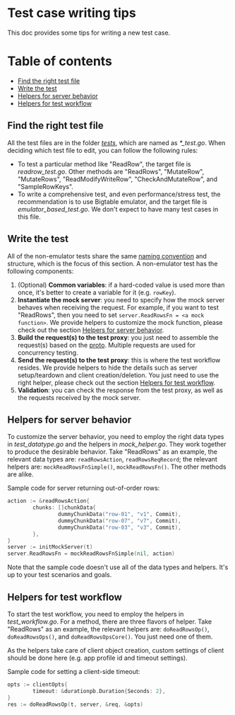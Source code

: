 # Test case writing tips

This doc provides some tips for writing a new test case.

# Table of contents

<!--ts-->

*   [Find the right test file](#find-the-right-test-file)
*   [Write the test](#write-the-test)
*   [Helpers for server behavior](#helpers-for-server-behavior)
*   [Helpers for test workflow](#helpers-for-test-workflow)

<!--te-->

## Find the right test file

All the test files are in the folder [*tests*](../tests), which are named as
*\*_test.go*. When deciding which test file to edit, you can follow the
following rules:

*   To test a particular method like "ReadRow", the target file is
    *readrow_test.go*. Other methods are "ReadRows", "MutateRow", "MutateRows",
    "ReadModifyWriteRow", "CheckAndMutateRow", and "SampleRowKeys".
*   To write a comprehensive test, and even performance/stress test, the
    recommendation is to use Bigtable emulator, and the target file is
    *emulator_based_test.go*. We don't expect to have many test cases in this
    file.

## Write the test

All of the non-emulator tests share the same
[naming convention](test_case_naming.md) and structure, which is the focus of
this section. A non-emulator test has the following components:

1.  (Optional) **Common variables**: if a hard-coded value is used more than
    once, it's better to create a variable for it (e.g. `rowKey`).
2.  **Instantiate the mock server**: you need to specify how the mock server
    behaves when receiving the request. For example, if you want to test
    "ReadRows", then you need to set `server.ReadRowsFn = <a mock function>`.
    We provide helpers to customize the mock function, please check out the
    section [Helpers for server behavior](#helpers-for-server-behavior).
3.  **Build the request(s) to the test proxy**: you just need to assemble the
    request(s) based on the [proto](../testproxypb/v2_test_proxy.proto).
    Multiple requests are used for concurrency testing.
4.  **Send the request(s) to the test proxy**: this is where the test workflow
    resides. We provide helpers to hide the details such as server
    setup/teardown and client creation/deletion. You just need to use the right
    helper, please check out the section
    [Helpers for test workflow](#helpers-for-test-workflow).
5.  **Validation**: you can check the response from the test proxy, as well as
    the requests received by the mock server.

## Helpers for server behavior

To customize the server behavior, you need to employ the right data types in
*test_datatype.go* and the helpers in *mock_helper.go*. They work together to
produce the desirable behavior. Take "ReadRows" as an example, the relevant data
types are: `readRowsAction`, `readRowsReqRecord`; the relevant helpers are:
`mockReadRowsFnSimple()`, `mockReadRowsFn()`. The other methods are alike.

Sample code for server returning out-of-order rows:

```go
action := &readRowsAction{
        chunks: []chunkData{
                dummyChunkData("row-01", "v1", Commit),
                dummyChunkData("row-07", "v7", Commit),
                dummyChunkData("row-03", "v3", Commit),
        },
}
server := initMockServer(t)
server.ReadRowsFn = mockReadRowsFnSimple(nil, action)
```

Note that the sample code doesn't use all of the data types and helpers. It's up
to your test scenarios and goals.

## Helpers for test workflow

To start the test workflow, you need to employ the helpers in
*test_workflow.go*. For a method, there are three flavors of helper. Take
"ReadRows" as an example, the relevant helpers are: `doReadRowsOp()`,
`doReadRowsOps()`, and `doReadRowsOpsCore()`. You just need one of them.

As the helpers take care of client object creation, custom settings of client
should be done here (e.g. app profile id and timeout settings).

Sample code for setting a client-side timeout:

```go
opts := clientOpts{
        timeout: &durationpb.Duration{Seconds: 2},
}
res := doReadRowsOp(t, server, &req, &opts)
```
